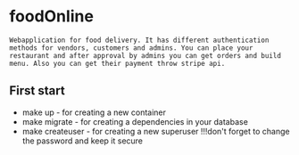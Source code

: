 # foodOnline
    Webapplication for food delivery. It has different authentication methods for vendors, customers and admins. You can place your restaurant and after approval by admins you can get orders and build menu. Also you can get their payment throw stripe api.

## First start

* make up - for creating a new container 
* make migrate - for creating a dependencies in your database
* make createuser - for creating a new superuser !!!don't forget to change the password and keep it secure